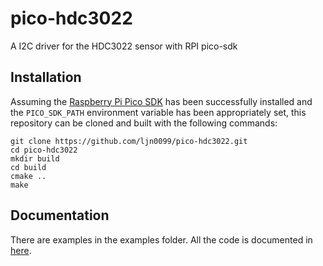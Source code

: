 # pico-hdc3022
A I2C driver for the HDC3022 sensor with RPI pico-sdk

## Installation
Assuming the [Raspberry Pi Pico SDK](https://github.com/raspberrypi/pico-sdk)
has been successfully installed and the `PICO_SDK_PATH` environment variable
has been appropriately set, this repository can be cloned and built with the
following commands:
```
git clone https://github.com/ljn0099/pico-hdc3022.git
cd pico-hdc3022
mkdir build
cd build
cmake ..
make
```

## Documentation
There are examples in the examples folder.
All the code is documented in [here](https://ljn0099.github.io/pico-hdc3022/).
